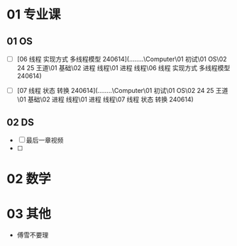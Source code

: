 # 01 专业课 



## 01 OS

- [ ]  [06 线程 实现方式 多线程模型 240614](..\..\..\..\Computer\01 初试\01 OS\02 24 25 王道\01 基础\02 进程 线程\01 进程 线程\06 线程 实现方式 多线程模型 240614) 
- [ ]  [07 线程 状态 转换 240614](..\..\..\..\Computer\01 初试\01 OS\02 24 25 王道\01 基础\02 进程 线程\01 进程 线程\07 线程 状态 转换 240614) 





## 02 DS

- [ ] 最后一章视频
- [ ] 





# 02 数学





# 03 其他

* 傅雪不要理
